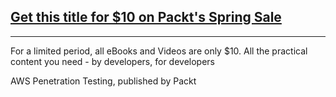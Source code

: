 ## [Get this title for $10 on Packt's Spring Sale](https://www.packt.com/B15630?utm_source=github&utm_medium=packt-github-repo&utm_campaign=spring_10_dollar_2022)
-----
For a limited period, all eBooks and Videos are only $10. All the practical content you need \- by developers, for developers

AWS Penetration Testing, published by Packt
